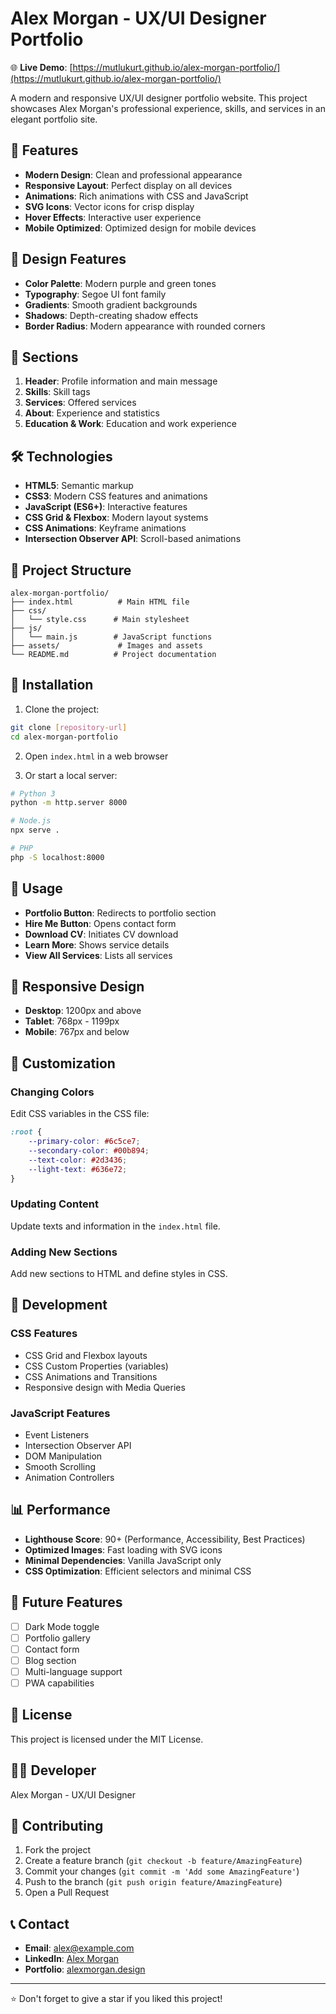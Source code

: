 # Alex Morgan - UX/UI Designer Portfolio

🌐 **Live Demo**: [https://mutlukurt.github.io/alex-morgan-portfolio/](https://mutlukurt.github.io/alex-morgan-portfolio/)

A modern and responsive UX/UI designer portfolio website. This project showcases Alex Morgan's professional experience, skills, and services in an elegant portfolio site.

## 🚀 Features

- **Modern Design**: Clean and professional appearance
- **Responsive Layout**: Perfect display on all devices
- **Animations**: Rich animations with CSS and JavaScript
- **SVG Icons**: Vector icons for crisp display
- **Hover Effects**: Interactive user experience
- **Mobile Optimized**: Optimized design for mobile devices

## 🎨 Design Features

- **Color Palette**: Modern purple and green tones
- **Typography**: Segoe UI font family
- **Gradients**: Smooth gradient backgrounds
- **Shadows**: Depth-creating shadow effects
- **Border Radius**: Modern appearance with rounded corners

## 📱 Sections

1. **Header**: Profile information and main message
2. **Skills**: Skill tags
3. **Services**: Offered services
4. **About**: Experience and statistics
5. **Education & Work**: Education and work experience

## 🛠️ Technologies

- **HTML5**: Semantic markup
- **CSS3**: Modern CSS features and animations
- **JavaScript (ES6+)**: Interactive features
- **CSS Grid & Flexbox**: Modern layout systems
- **CSS Animations**: Keyframe animations
- **Intersection Observer API**: Scroll-based animations

## 📁 Project Structure

```
alex-morgan-portfolio/
├── index.html          # Main HTML file
├── css/
│   └── style.css      # Main stylesheet
├── js/
│   └── main.js        # JavaScript functions
├── assets/             # Images and assets
└── README.md          # Project documentation
```

## 🚀 Installation

1. Clone the project:
```bash
git clone [repository-url]
cd alex-morgan-portfolio
```

2. Open `index.html` in a web browser

3. Or start a local server:
```bash
# Python 3
python -m http.server 8000

# Node.js
npx serve .

# PHP
php -S localhost:8000
```

## 🎯 Usage

- **Portfolio Button**: Redirects to portfolio section
- **Hire Me Button**: Opens contact form
- **Download CV**: Initiates CV download
- **Learn More**: Shows service details
- **View All Services**: Lists all services

## 📱 Responsive Design

- **Desktop**: 1200px and above
- **Tablet**: 768px - 1199px
- **Mobile**: 767px and below

## 🎨 Customization

### Changing Colors
Edit CSS variables in the CSS file:

```css
:root {
    --primary-color: #6c5ce7;
    --secondary-color: #00b894;
    --text-color: #2d3436;
    --light-text: #636e72;
}
```

### Updating Content
Update texts and information in the `index.html` file.

### Adding New Sections
Add new sections to HTML and define styles in CSS.

## 🔧 Development

### CSS Features
- CSS Grid and Flexbox layouts
- CSS Custom Properties (variables)
- CSS Animations and Transitions
- Responsive design with Media Queries

### JavaScript Features
- Event Listeners
- Intersection Observer API
- DOM Manipulation
- Smooth Scrolling
- Animation Controllers

## 📊 Performance

- **Lighthouse Score**: 90+ (Performance, Accessibility, Best Practices)
- **Optimized Images**: Fast loading with SVG icons
- **Minimal Dependencies**: Vanilla JavaScript only
- **CSS Optimization**: Efficient selectors and minimal CSS

## 🌟 Future Features

- [ ] Dark Mode toggle
- [ ] Portfolio gallery
- [ ] Contact form
- [ ] Blog section
- [ ] Multi-language support
- [ ] PWA capabilities

## 📝 License

This project is licensed under the MIT License.

## 👨‍💻 Developer

Alex Morgan - UX/UI Designer

## 🤝 Contributing

1. Fork the project
2. Create a feature branch (`git checkout -b feature/AmazingFeature`)
3. Commit your changes (`git commit -m 'Add some AmazingFeature'`)
4. Push to the branch (`git push origin feature/AmazingFeature`)
5. Open a Pull Request

## 📞 Contact

- **Email**: alex@example.com
- **LinkedIn**: [Alex Morgan](https://linkedin.com/in/alexmorgan)
- **Portfolio**: [alexmorgan.design](https://alexmorgan.design)

---

⭐ Don't forget to give a star if you liked this project!

